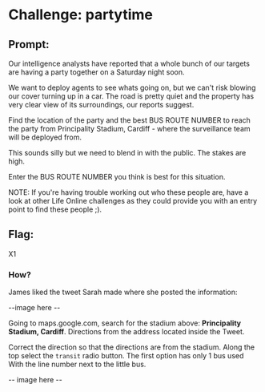<h1> Challenge: partytime</h1>

<h2>Prompt:</h2> 
Our intelligence analysts have reported that a whole bunch of our targets are having a party together on a Saturday night soon.

We want to deploy agents to see whats going on, but we can't risk blowing our cover turning up in a car. The road is pretty quiet and the property has very clear view of its surroundings, our reports suggest.

Find the location of the party and the best BUS ROUTE NUMBER to reach the party from Principality Stadium, Cardiff - where the surveillance team will be deployed from.

This sounds silly but we need to blend in with the public. The stakes are high.

Enter the BUS ROUTE NUMBER you think is best for this situation.

NOTE: If you're having trouble working out who these people are, have a look at other Life Online challenges as they could provide you with an entry point to find these people ;).

<h2>Flag:</h2> 
X1

<h3>How?</h3>
James liked the tweet Sarah made where she posted the information:

--image here -- 

Going to maps.google.com, search for the stadium above: **Principality Stadium, Cardiff**.  Directions from the address located inside the Tweet.

Correct the direction so that the directions are from the stadium.  Along the top select the `transit` radio button.  The first option has only 1 bus used With the line number next to the little bus.

-- image here --
